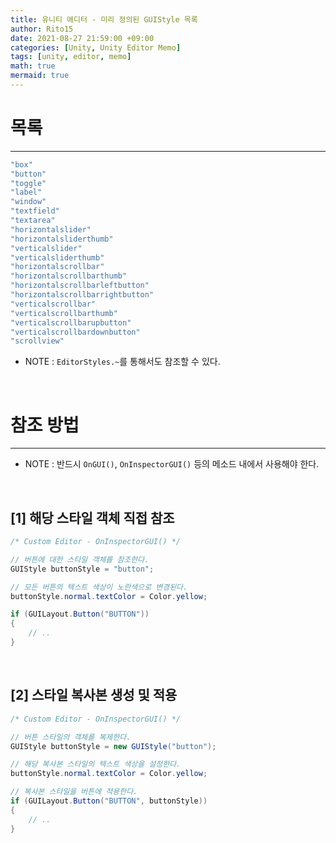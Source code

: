 ```yaml
---
title: 유니티 에디터 - 미리 정의된 GUIStyle 목록
author: Rito15
date: 2021-08-27 21:59:00 +09:00
categories: [Unity, Unity Editor Memo]
tags: [unity, editor, memo]
math: true
mermaid: true
---
```


# 목록
---

```cs
"box"
"button"
"toggle"
"label"
"window"
"textfield"
"textarea"
"horizontalslider"
"horizontalsliderthumb"
"verticalslider"
"verticalsliderthumb"
"horizontalscrollbar"
"horizontalscrollbarthumb"
"horizontalscrollbarleftbutton"
"horizontalscrollbarrightbutton"
"verticalscrollbar"
"verticalscrollbarthumb"
"verticalscrollbarupbutton"
"verticalscrollbardownbutton"
"scrollview"
```

- NOTE : `EditorStyles.~`를 통해서도 참조할 수 있다.

<br>

# 참조 방법
---

- NOTE : 반드시 `OnGUI()`, `OnInspectorGUI()` 등의 메소드 내에서 사용해야 한다.

<br>

## [1] 해당 스타일 객체 직접 참조

```cs
/* Custom Editor - OnInspectorGUI() */

// 버튼에 대한 스타일 객체를 참조한다.
GUIStyle buttonStyle = "button";

// 모든 버튼의 텍스트 색상이 노란색으로 변경된다.
buttonStyle.normal.textColor = Color.yellow;

if (GUILayout.Button("BUTTON"))
{
    // ..
}
```

<br>

## [2] 스타일 복사본 생성 및 적용

```cs
/* Custom Editor - OnInspectorGUI() */

// 버튼 스타일의 객체를 복제한다.
GUIStyle buttonStyle = new GUIStyle("button");

// 해당 복사본 스타일의 텍스트 색상을 설정한다.
buttonStyle.normal.textColor = Color.yellow;

// 복사본 스타일을 버튼에 적용한다.
if (GUILayout.Button("BUTTON", buttonStyle))
{
    // ..
}
```

